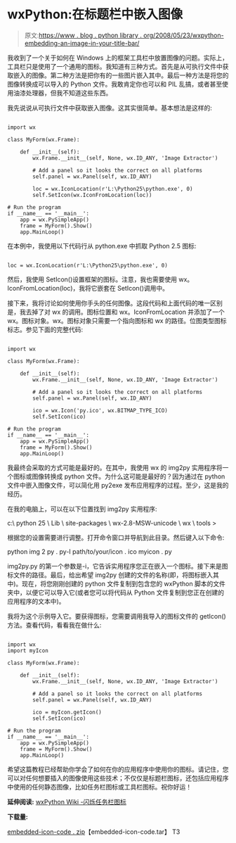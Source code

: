 # wxPython:在标题栏中嵌入图像

> 原文:[https://www . blog . python library . org/2008/05/23/wxpython-embedding-an-image-in-your-title-bar/](https://www.blog.pythonlibrary.org/2008/05/23/wxpython-embedding-an-image-in-your-title-bar/)

我收到了一个关于如何在 Windows 上的框架工具栏中放置图像的问题。实际上，工具栏只是使用了一个通用的图标。我知道有三种方式。首先是从可执行文件中获取嵌入的图像。第二种方法是把你有的一些图片嵌入其中。最后一种方法是将您的图像转换成可以导入的 Python 文件。我敢肯定你也可以和 PIL 乱搞，或者甚至使用油漆处理器，但我不知道这些东西。

我先说说从可执行文件中获取嵌入图像。这其实很简单。基本想法是这样的:

```

import wx

class MyForm(wx.Frame):

    def __init__(self):
        wx.Frame.__init__(self, None, wx.ID_ANY, 'Image Extractor') 

        # Add a panel so it looks the correct on all platforms
        self.panel = wx.Panel(self, wx.ID_ANY)

        loc = wx.IconLocation(r'L:\Python25\python.exe', 0)
        self.SetIcon(wx.IconFromLocation(loc))

# Run the program
if __name__ == '__main__':
    app = wx.PySimpleApp()
    frame = MyForm().Show()
    app.MainLoop()

```

在本例中，我使用以下代码行从 python.exe 中抓取 Python 2.5 图标:

```

loc = wx.IconLocation(r'L:\Python25\python.exe', 0)

```

然后，我使用 SetIcon()设置框架的图标。注意，我也需要使用 wx。IconFromLocation(loc)，我将它嵌套在 SetIcon()调用中。

接下来，我将讨论如何使用你手头的任何图像。这段代码和上面代码的唯一区别是，我去掉了对 wx 的调用。图标位置和 wx。IconFromLocation 并添加了一个 wx。图标对象。wx。图标对象只需要一个指向图标和 wx 的路径。位图类型图标标志。参见下面的完整代码:

```

import wx

class MyForm(wx.Frame):

    def __init__(self):
        wx.Frame.__init__(self, None, wx.ID_ANY, 'Image Extractor')

        # Add a panel so it looks the correct on all platforms
        self.panel = wx.Panel(self, wx.ID_ANY)

        ico = wx.Icon('py.ico', wx.BITMAP_TYPE_ICO)
        self.SetIcon(ico)

# Run the program
if __name__ == '__main__':
    app = wx.PySimpleApp()
    frame = MyForm().Show()
    app.MainLoop()

```

我最终会采取的方式可能是最好的。在其中，我使用 wx 的 img2py 实用程序将一个图标或图像转换成 python 文件。为什么这可能是最好的？因为通过在 python 文件中嵌入图像文件，可以简化用 py2exe 发布应用程序的过程。至少，这是我的经历。

在我的电脑上，可以在以下位置找到 img2py 实用程序:

c:\ python 25 \ Lib \ site-packages \ wx-2.8-MSW-unicode \ wx \ tools >

根据您的设置需要进行调整。打开命令窗口并导航到此目录。然后键入以下命令:

python img 2 py . py-I path/to/your/icon . ico myicon . py

img2py.py 的第一个参数是-i，它告诉实用程序您正在嵌入一个图标。接下来是图标文件的路径。最后，给出希望 img2py 创建的文件的名称(即，将图标嵌入其中)。现在，将您刚刚创建的 python 文件复制到包含您的 wxPython 脚本的文件夹中，以便它可以导入它(或者您可以将代码从 Python 文件复制到您正在创建的应用程序的文本中)。

我将为这个示例导入它。要获得图标，您需要调用我导入的图标文件的 getIcon()方法。查看代码，看看我在做什么:

```

import wx
import myIcon

class MyForm(wx.Frame):

    def __init__(self):
        wx.Frame.__init__(self, None, wx.ID_ANY, 'Image Extractor')

        # Add a panel so it looks the correct on all platforms
        self.panel = wx.Panel(self, wx.ID_ANY)

        ico = myIcon.getIcon()
        self.SetIcon(ico)

# Run the program
if __name__ == '__main__':
    app = wx.PySimpleApp()
    frame = MyForm().Show()
    app.MainLoop()

```

希望这篇教程已经帮助你学会了如何在你的应用程序中使用你的图标。请记住，您可以对任何想要插入的图像使用这些技术；不仅仅是标题栏图标，还包括应用程序中使用的任何静态图像，比如任务栏图标或工具栏图标。祝你好运！

**延伸阅读:**
[wxPython Wiki -闪烁任务栏图标](http://wiki.wxpython.org/index.cgi/FlashingTaskbarIcon)

**下载量:**

[embedded-icon-code . zip](https://www.blog.pythonlibrary.org/wp-content/uploads/2008/05/wx-tutorials.zip)【embedded-icon-code.tar】
T3